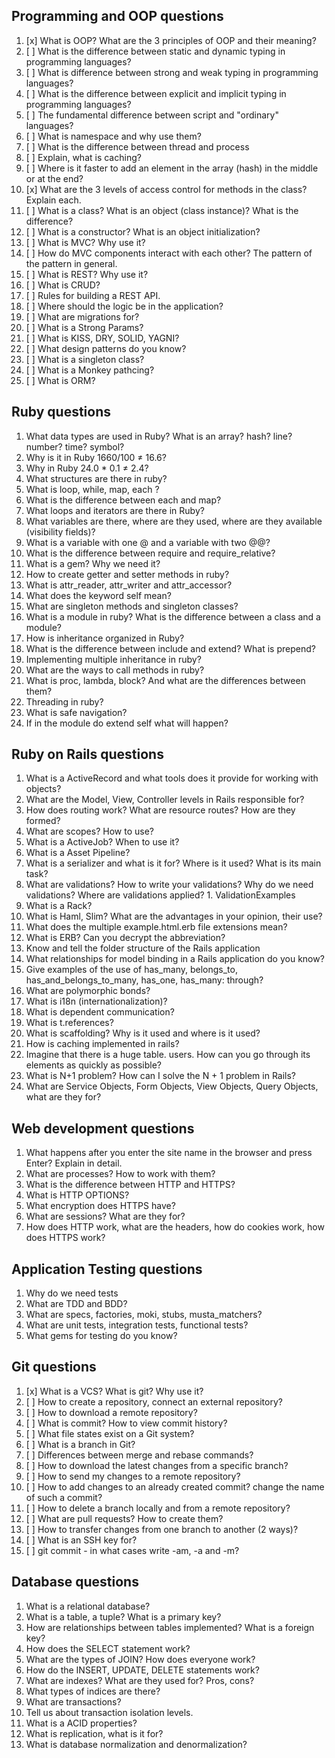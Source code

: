 ## Programming and OOP questions

1. [x] What is OOP? What are the 3 principles of OOP and their meaning?
1. [ ] What is the difference between static and dynamic typing in programming languages?
1. [ ] What is difference between strong and weak typing in programming languages?
1. [ ] What is the difference between explicit and implicit typing in programming languages?
1. [ ] The fundamental difference between script and "ordinary" languages?
1. [ ] What is namespace and why use them?
1. [ ] What is the difference between thread and process
1. [ ] Explain, what is caching?
1. [ ] Where is it faster to add an element in the array (hash) in the middle or at the end?
1. [x] What are the 3 levels of access control for methods in the class? Explain each.
1. [ ] What is a class? What is an object (class instance)? What is the difference?
1. [ ] What is a constructor? What is an object initialization?
1. [ ] What is MVC? Why use it?
1. [ ] How do MVC components interact with each other? The pattern of the pattern in general.
1. [ ] What is REST? Why use it?
1. [ ] What is CRUD?
1. [ ] Rules for building a REST API.
1. [ ] Where should the logic be in the application?
1. [ ] What are migrations for?
1. [ ] What is a Strong Params?
1. [ ] What is KISS, DRY, SOLID, YAGNI?
1. [ ] What design patterns do you know?
1. [ ] What is a singleton class?
1. [ ] What is a Monkey pathcing?
1. [ ] What is ORM?

## Ruby questions
1. What data types are used in Ruby? What is an array? hash? line? number? time? symbol?
1. Why is it in Ruby 1660/100 ≠ 16.6?
1. Why in Ruby 24.0 * 0.1 ≠ 2.4?
1. What structures are there in ruby?
1. What is loop, while, map, each ?
1. What is the difference between each and map?
1. What loops and iterators are there in Ruby?
1. What variables are there, where are they used, where are they available (visibility fields)?
1. What is a variable with one @ and a variable with two @@?
1. What is the difference between require and require_relative?
1. What is a gem? Why we need it?
1. How to create getter and setter methods in ruby?
1. What is attr_reader, attr_writer and attr_accessor?
1. What does the keyword self mean?
1. What are singleton methods and singleton classes?
1. What is a module in ruby? What is the difference between a class and a module?
1. How is inheritance organized in Ruby?
1. What is the difference between include and extend? What is prepend?
1. Implementing multiple inheritance in ruby?
1. What are the ways to call methods in ruby?
1. What is proc, lambda, block? And what are the differences between them?
1. Threading in ruby?
1. What is safe navigation?
1. If in the module do extend self what will happen?

## Ruby on Rails questions
1. What is a ActiveRecord and what tools does it provide for working with objects?
1. What are the Model, View, Controller levels in Rails responsible for?
1. How does routing work? What are resource routes? How are they formed?
1. What are scopes? How to use?
1. What is a ActiveJob? When to use it?
1. What is a Asset Pipeline?
1. What is a serializer and what is it for? Where is it used? What is its main task?
1. What are validations? How to write your validations? Why do we need validations? Where are validations applied? 1. ValidationExamples
1. What is a Rack?
1. What is Haml, Slim? What are the advantages in your opinion, their use?
1. What does the multiple example.html.erb file extensions mean?
1. What is ERB? Can you decrypt the abbreviation?
1. Know and tell the folder structure of the Rails application
1. What relationships for model binding in a Rails application do you know?
1. Give examples of the use of has_many, belongs_to, has_and_belongs_to_many, has_one, has_many: through?
1. What are polymorphic bonds?
1. What is i18n (internationalization)?
1. What is dependent communication?
1. What is t.references?
1. What is scaffolding? Why is it used and where is it used?
1. How is caching implemented in rails?
1. Imagine that there is a huge table. users. How can you go through its elements as quickly as possible?
1. What is N+1 problem? How can I solve the N + 1 problem in Rails?
1. What are Service Objects, Form Objects, View Objects, Query Objects, what are they for?

## Web development questions
1. What happens after you enter the site name in the browser and press Enter? Explain in detail.
1. What are processes? How to work with them?
1. What is the difference between HTTP and HTTPS?
1. What is HTTP OPTIONS?
1. What encryption does HTTPS have?
1. What are sessions? What are they for?
1. How does HTTP work, what are the headers, how do cookies work, how does HTTPS work?

## Application Testing questions
1. Why do we need tests
1. What are TDD and BDD?
1. What are specs, factories, moki, stubs, musta_matchers?
1. What are unit tests, integration tests, functional tests?
1. What gems for testing do you know?

## Git questions
1. [x] What is a VCS? What is git? Why use it?
1. [ ] How to create a repository, connect an external repository?
1. [ ] How to download a remote repository?
1. [ ] What is commit? How to view commit history?
1. [ ] What file states exist on a Git system?
1. [ ] What is a branch in Git?
1. [ ] Differences between merge and rebase commands?
1. [ ] How to download the latest changes from a specific branch?
1. [ ] How to send my changes to a remote repository?
1. [ ] How to add changes to an already created commit? change the name of such a commit?
1. [ ] How to delete a branch locally and from a remote repository?
1. [ ] What are pull requests? How to create them?
1. [ ] How to transfer changes from one branch to another (2 ways)?
1. [ ] What is an SSH key for?
1. [ ] git commit - in what cases write -am, -a and -m?

## Database questions
1. What is a relational database?
1. What is a table, a tuple? What is a primary key?
1. How are relationships between tables implemented? What is a foreign key?
1. How does the SELECT statement work?
1. What are the types of JOIN? How does everyone work?
1. How do the INSERT, UPDATE, DELETE statements work?
1. What are indexes? What are they used for? Pros, cons?
1. What types of indices are there?
1. What are transactions?
1. Tell us about transaction isolation levels.
1. What is a ACID properties?
1. What is replication, what is it for?
1. What is database normalization and denormalization?
